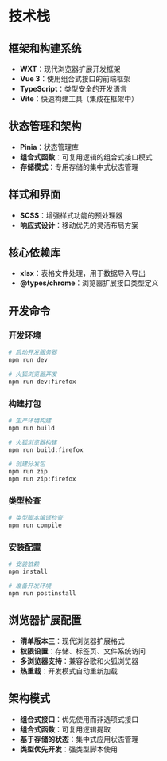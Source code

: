 # 技术栈

## 框架和构建系统

- **WXT**：现代浏览器扩展开发框架
- **Vue 3**：使用组合式接口的前端框架
- **TypeScript**：类型安全的开发语言
- **Vite**：快速构建工具（集成在框架中）

## 状态管理和架构

- **Pinia**：状态管理库
- **组合式函数**：可复用逻辑的组合式接口模式
- **存储模式**：专用存储的集中式状态管理

## 样式和界面

- **SCSS**：增强样式功能的预处理器
- **响应式设计**：移动优先的灵活布局方案

## 核心依赖库

- **xlsx**：表格文件处理，用于数据导入导出
- **@types/chrome**：浏览器扩展接口类型定义

## 开发命令

### 开发环境

```bash
# 启动开发服务器
npm run dev

# 火狐浏览器开发
npm run dev:firefox
```

### 构建打包

```bash
# 生产环境构建
npm run build

# 火狐浏览器构建
npm run build:firefox

# 创建分发包
npm run zip
npm run zip:firefox
```

### 类型检查

```bash
# 类型脚本编译检查
npm run compile
```

### 安装配置

```bash
# 安装依赖
npm install

# 准备开发环境
npm run postinstall
```

## 浏览器扩展配置

- **清单版本三**：现代浏览器扩展格式
- **权限设置**：存储、标签页、文件系统访问
- **多浏览器支持**：兼容谷歌和火狐浏览器
- **热重载**：开发模式自动重新加载

## 架构模式

- **组合式接口**：优先使用而非选项式接口
- **组合式函数**：可复用逻辑提取
- **基于存储的状态**：集中式应用状态管理
- **类型优先开发**：强类型脚本使用
